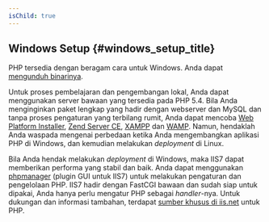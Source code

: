 ```yaml
---
isChild: true
---
```


## Windows Setup {#windows_setup_title}

PHP tersedia dengan beragam cara untuk Windows. Anda dapat [mengunduh binarinya][php-downloads].

Untuk proses pembelajaran dan pengembangan lokal, Anda dapat menggunakan server bawaan yang tersedia pada PHP 5.4. Bila Anda menginginkan paket lengkap yang hadir dengan webserver dan MySQL dan tanpa proses pengaturan yang terbilang rumit, Anda dapat mencoba [Web Platform Installer][wpi],
[Zend Server CE][zsce], [XAMPP][xampp] dan [WAMP][wamp]. Namun, hendaklah Anda waspada mengenai perbedaan ketika Anda mengembangkan aplikasi PHP di Windows, dan kemudian melakukan _deployment_ di Linux.

Bila Anda hendak melakukan _deployment_ di Windows, maka IIS7 dapat memberikan performa yang stabil dan baik. Anda dapat menggunakan [phpmanager][phpmanager] (plugin GUI untuk IIS7) untuk melakukan pengaturan dan pengelolaan PHP. IIS7 hadir dengan FastCGI bawaan dan sudah siap untuk dipakai, Anda hanya perlu mengatur PHP sebagai _handler_-nya. Untuk dukungan dan informasi tambahan, terdapat [sumber khusus di iis.net][php-iis] untuk PHP.

[php-downloads]: http://windows.php.net
[phpmanager]: http://phpmanager.codeplex.com/
[wpi]: http://www.microsoft.com/web/downloads/platform.aspx
[zsce]: http://www.zend.com/en/products/server-ce/
[xampp]: http://www.apachefriends.org/en/xampp.html
[wamp]: http://www.wampserver.com/
[php-iis]: http://php.iis.net/
